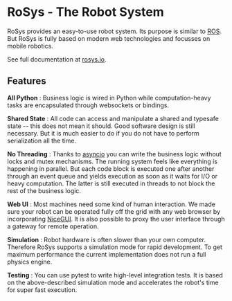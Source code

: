 # RoSys - The Robot System

RoSys provides an easy-to-use robot system.
Its purpose is similar to [ROS](https://www.ros.org/).
But RoSys is fully based on modern web technologies and focusses on mobile robotics.

See full documentation at [rosys.io](https://rosys.io/).

## Features

**All Python**
: Business logic is wired in Python while computation-heavy tasks are encapsulated through websockets or bindings.

**Shared State**
: All code can access and manipulate a shared and typesafe state -- this does not mean it should.
Good software design is still necessary.
But it is much easier to do if you do not have to perform serialization all the time.

**No Threading**
: Thanks to [asyncio](https://docs.python.org/3/library/asyncio.html) you can write the business logic without locks and mutex mechanisms.
The running system feels like everything is happening in parallel.
But each code block is executed one after another through an event queue and yields execution as soon as it waits for I/O or heavy computation.
The latter is still executed in threads to not block the rest of the business logic.

**Web UI**
: Most machines need some kind of human interaction.
We made sure your robot can be operated fully off the grid with any web browser by incorporating [NiceGUI](https://nicegui.io/).
It is also possible to proxy the user interface through a gateway for remote operation.

**Simulation**
: Robot hardware is often slower than your own computer.
Therefore RoSys supports a simulation mode for rapid development.
To get maximum performance the current implementation does not run a full physics engine.

**Testing**
: You can use pytest to write high-level integration tests.
It is based on the above-described simulation mode and accelerates the robot's time for super fast execution.
